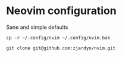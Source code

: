 # Neovim configuration 

Sane and simple defaults

`cp -r ~/.config/nvim ~/.config/nvim.bak`

`git clone git@github.com:zjardyn/nvim.git`
